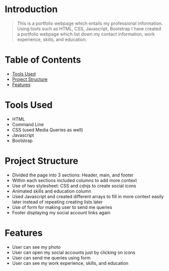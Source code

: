 # Introduction
>This is a portfolio webpage which entails my professional information. Using tools such as HTML, CSS, Javascript, Bootstrap I have created a portfolio webpage which list down my contact information, work experience, skills, and education.

# Table of Contents
- [Tools Used](#tools-used)
- [Project Structure](#project-structure)
- [Features](#features)

# Tools Used
- HTML
- Command Line
- CSS (used Media Queries as well)
- Javascript
- Bootstrap

# Project Structure
- Divided the page into 3 sections: Header, main, and footer
- Within each sections included columns to add more context
- Use of two stylesheet: CSS and cdnjs to create social icons
- Animated skills and education column
- Used Javascript and created different arrays to fill in more context easily later instead of repeating creating lists later
- Use of form for making user to send me queries
- Footer displaying my social account links again

# Features
- User can see my photo
- User can open my social accounts just by clicking on icons
- User can send me queries using form
- User can see my work experience, skills, and education
